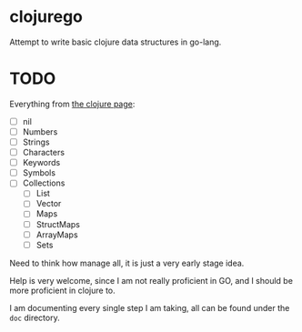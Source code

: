 clojurego
=========

Attempt to write basic clojure data structures in go-lang.

TODO
====
Everything from [the clojure page](http://clojure.org/data_structures):

- [ ] nil
- [ ] Numbers
- [ ] Strings
- [ ] Characters
- [ ] Keywords
- [ ] Symbols
- [ ] Collections
    - [ ] List
    - [ ] Vector
    - [ ] Maps
    - [ ] StructMaps
    - [ ] ArrayMaps
    - [ ] Sets

Need to think how manage all, it is just a very early stage idea.

Help is very welcome, since I am not really proficient in GO, and I should be more proficient in clojure to.

I am documenting every single step I am taking, all can be found under the `doc` directory.